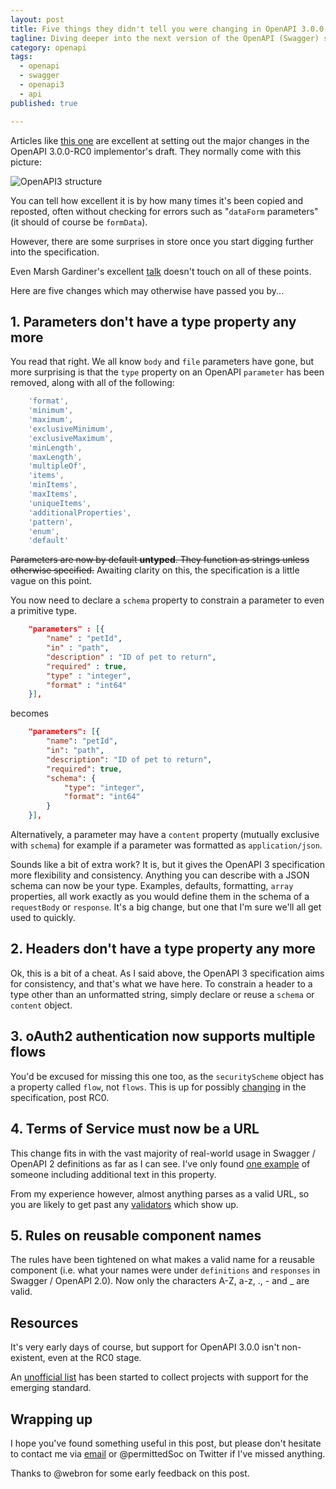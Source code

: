 ```yaml
---
layout: post
title: Five things they didn't tell you were changing in OpenAPI 3.0.0-RC0 
tagline: Diving deeper into the next version of the OpenAPI (Swagger) spec
category: openapi
tags:
  - openapi
  - swagger
  - openapi3
  - api
published: true

---
```

Articles like [this one](https://dzone.com/articles/what-you-need-to-know-about-oas-30) are 
excellent at setting out the major changes in the OpenAPI 3.0.0-RC0 implementor's draft. They
normally come with this picture:

![OpenAPI3 structure](https://www.openapis.org/wp-content/uploads/2017/03/image00-1-768x539.png)

You can tell how excellent it is by how many times it's been copied and reposted, often without
checking for errors such as "`dataForm` parameters" (it should of course be `formData`).

However, there are some surprises in store once you start digging further into the specification.

Even Marsh Gardiner's excellent [talk](https://youtu.be/4lBMQteMd6Y) doesn't touch on all of
these points.

Here are five changes which may otherwise have passed you by...

## 1. Parameters don't have a type property any more

You read that right. We all know `body` and `file` parameters have gone, but more surprising is
that the `type` property on an OpenAPI `parameter` has been removed, along with all of the
following:

```javascript
	'format',
	'minimum',
	'maximum',
	'exclusiveMinimum',
	'exclusiveMaximum',
	'minLength',
	'maxLength',
	'multipleOf',
	'items',
	'minItems',
	'maxItems',
	'uniqueItems',
	'additionalProperties',
	'pattern',
	'enum',
	'default'
```

~~Parameters are now by default **untyped**. They function as strings unless otherwise specified.~~ Awaiting clarity on this, the specification is a little vague on this point.

You now need to declare a `schema` property to constrain a parameter to even a primitive type.

```json
	"parameters" : [{
		"name" : "petId",
		"in" : "path",
		"description" : "ID of pet to return",
		"required" : true,
		"type" : "integer",
		"format" : "int64"
	}],
```

becomes

```json
	"parameters": [{
		"name": "petId",
		"in": "path",
		"description": "ID of pet to return",
		"required": true,
		"schema": {
			"type": "integer",
			"format": "int64"
		}
	}],
```

Alternatively, a parameter may have a `content` property (mutually exclusive with `schema`) for example if a parameter was formatted as `application/json`.

Sounds like a bit of extra work? It is, but it gives the OpenAPI 3 specification more 
flexibility and consistency. Anything you can describe with a JSON schema can now be your
type. Examples, defaults, formatting, `array` properties, all work exactly as you would
define them in the schema of a `requestBody` or `response`. It's a big change, but one that I'm sure
we'll all get used to quickly.

## 2. Headers don't have a type property any more

Ok, this is a bit of a cheat. As I said above, the OpenAPI 3 specification aims for 
consistency, and that's what we have here. To constrain a header to a type other than an
unformatted string, simply declare or reuse a `schema` or `content` object.

## 3. oAuth2 authentication now supports multiple flows

You'd be excused for missing this one too, as the `securityScheme` object has a property called
`flow`, not `flows`. This is up for possibly [changing](https://github.com/OAI/OpenAPI-Specification/issues/967) in the specification, post RC0.

## 4. Terms of Service must now be a URL

This change fits in with the vast majority of real-world usage in Swagger / OpenAPI 2 definitions
as far as I can see. I've only found [one example](https://github.com/APIs-guru/openapi-directory/blob/master/APIs/bigoven.com/partner/swagger.yaml#L7) of someone including additional text in this property.

From my experience however, almost anything parses as a valid URL, so you are likely to get past
any [validators](https://github.com/mermade/swagger2openapi) which show up.

## 5. Rules on reusable component names

The rules have been tightened on what makes a valid name for a reusable component (i.e. 
what your names were under `definitions` and `responses` in Swagger / OpenAPI 2.0). Now only the
characters A-Z, a-z, ., - and _ are valid.

## Resources

It's very early days of course, but support for OpenAPI 3.0.0 isn't non-existent, even at the
RC0 stage.

An [unofficial list](https://github.com/mermade/awesome-openapi3) has been started to collect
projects with support for the emerging standard.

## Wrapping up

I hope you've found something useful in this post, but please don't hesitate to contact me via
[email](mailto:mike.ralphson@gmail.com) or @permittedSoc on Twitter if I've missed anything.

Thanks to @webron for some early feedback on this post.
